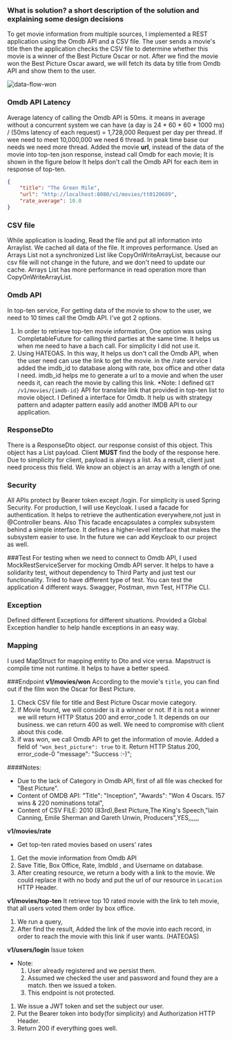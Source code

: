 ### What is solution? a short description of the solution and explaining some design decisions

To get movie information from multiple sources, I implemented a REST application using the Omdb API and a CSV file.
The user sends a movie's title then the application checks the CSV file to determine whether this movie is a winner of the Best Picture Oscar or not.
After we find the movie won the Best Picture Oscar award, we will fetch its data by title from Omdb API and show them to the user.

![data-flow-won](https://user-images.githubusercontent.com/8404721/195102785-21b86a33-458a-4dc9-b035-774f09ca0662.jpg)


### Omdb API Latency
Average latency of calling the Omdb API is 50ms. it means in average without a concurrent system we can have (a day is 24 * 60 * 60 * 1000 ms) / (50ms latency of each request) = 1,728,000 Request per day per thread.
If wee need to meet 10,000,000 we need 6 thread. In peak time base our needs we need more thread.
Added the movie **url**, instead of the data of the movie into top-ten json response, instead call Omdb for each movie; It is shown in the figure below 
It helps don't call the Omdb API for each item in response of top-ten.
```json
{
    "title": "The Green Mile",
    "url": "http://localhost:8080/v1/movies/tt0120689",
    "rate_average": 10.0
}
```

### CSV file
While application is loading, Read the file and put all information into Arraylist. We cached all data of the file. It improves performance.
Used an Arrays List not a synchronized List like CopyOnWriteArrayList, because our csv file will not change in the future, and we don't need to update our cache.
Arrays List has more performance in read operation more than CopyOnWriteArrayList. 

### Omdb API
In top-ten service, For getting data of the movie to show to the user, we need to 10 times call the Omdb API. I've got 2 options.
1. In order to retrieve top-ten movie information, One option was using CompletableFuture for calling third parties at the same time. It helps us when me need to have a bach call. For simplicity I did not use it.
2. Using HATEOAS. In this way, It helps us don't call the Omdb API, when the user need can use the link to get the movie.
in the /rate service I added the imdb_id to database along with rate, box office and other data I need.
imdb_id helps me to generate a url to a movie and when the user needs it, can reach the movie by calling this link.
*Note: I defined `GET /v1/movies/{imdb-id}` API for translate link that provided in top-ten list to movie object.
I Defined a interface for Omdb. It help us with strategy pattern and adapter pattern easily add another IMDB API to our application.
   
### ResponseDto
There is a ResponseDto object. our response consist of this object. This object has a List<T> payload. 
Client **MUST** find the body of the response here. Due to simplicity for client, payload is always a list. As a result, client just need process this field.
We know an object is an array with a length of one.

### Security
All APIs protect by Bearer token except /login. For simplicity is used Spring Security. For production, I will use Keycloak.
I used a facade for authentication. It helps to retrieve the authentication everywhere,not just in @Controller beans.
Also This facade encapsulates a complex subsystem behind a simple interface. It defines a higher-level interface that makes the subsystem easier to use.
In the future we can add Keycloak to our project as well.

###Test
For testing when we need to connect to Omdb API, I used MockRestServiceServer for mocking Omdb API server. It helps to have a
solidarity test, without dependency to Third Party and just test our functionality.
Tried to have different type of test.
You can test the application 4 different ways. Swagger, Postman, mvn Test, HTTPie CLI.

### Exception
Defined different Exceptions for different situations.
Provided a Global Exception handler to help handle exceptions in an easy way.

### Mapping
I used MapStruct for mapping entity to Dto and vice versa. Mapstruct is compile time not runtime. It helps to have a better speed.

###Endpoint
**v1/movies/won**
According to the movie's `title`, you can find out if the film won the Oscar for Best Picture.
1. Check CSV file for title and Best Picture Oscar movie category.
2. If Movie found, we will consider is it a winner or not. If it is not a winner we will return HTTP Status 200 and error_code 1. It depends on our business.
   we can return 400 as well. We need to compromise with client about this code.
3. if was won, we call Omdb API to get the information of movie. Added a field of `"won_best_picture": true` to it. Return HTTP Status 200, error_code-0
   "message": "Success :-)";

####Notes:
* Due to the lack of Category in Omdb API, first of all file was checked for "Best Picture".
* Content of OMDB API: "Title": "Inception", "Awards": "Won 4 Oscars. 157 wins & 220 nominations total",
* Content of CSV FILE: 2010 (83rd),Best Picture,The King's Speech,"Iain Canning, Emile Sherman and Gareth Unwin, Producers",YES,,,,,,

**v1/movies/rate**
- Get top-ten rated movies based on users' rates
1. Get the movie information from Omdb API
2. Save Title, Box Office, Rate, ImdbId , and Username on database.
3. After creating resource, we return a body with a link to the movie. We could replace it with no body and put the url of our resource in `Location` HTTP Header.

**v1/movies/top-ten**
It retrieve top 10 rated movie with the link to teh movie, that all users voted them order by box office.
1. We run a query,
2. After find the result, Added the link of the movie into each record, in order to reach the movie with this link if user wants. (HATEOAS)

**v1/users/login**
Issue token
* Note:
    1. User already registered and we persist them.
    2. Assumed we checked the user and password and found they are a match. then we issued a token.
    3. This endpoint is not protected.
1. We issue a JWT token and set the subject our user.
2. Put the Bearer token into body(for simplicity) and Authorization HTTP Header.
3. Return 200 if everything goes well.